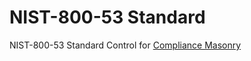 # NIST-800-53 Standard
NIST-800-53 Standard Control for [Compliance Masonry](https://github.com/opencontrol/compliance-masonry)
